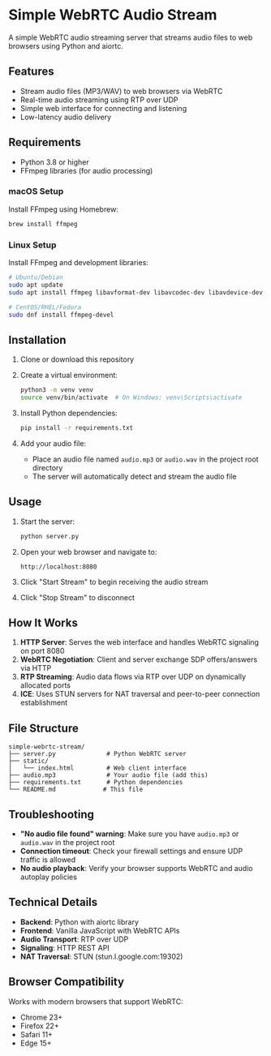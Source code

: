 # Simple WebRTC Audio Stream

A simple WebRTC audio streaming server that streams audio files to web browsers using Python and aiortc.

## Features

- Stream audio files (MP3/WAV) to web browsers via WebRTC
- Real-time audio streaming using RTP over UDP
- Simple web interface for connecting and listening
- Low-latency audio delivery

## Requirements

- Python 3.8 or higher
- FFmpeg libraries (for audio processing)

### macOS Setup

Install FFmpeg using Homebrew:
```bash
brew install ffmpeg
```

### Linux Setup

Install FFmpeg and development libraries:
```bash
# Ubuntu/Debian
sudo apt update
sudo apt install ffmpeg libavformat-dev libavcodec-dev libavdevice-dev libavutil-dev libswscale-dev libswresample-dev libavfilter-dev

# CentOS/RHEL/Fedora
sudo dnf install ffmpeg-devel
```

## Installation

1. Clone or download this repository
2. Create a virtual environment:
   ```bash
   python3 -m venv venv
   source venv/bin/activate  # On Windows: venv\Scripts\activate
   ```

3. Install Python dependencies:
   ```bash
   pip install -r requirements.txt
   ```

4. Add your audio file:
   - Place an audio file named `audio.mp3` or `audio.wav` in the project root directory
   - The server will automatically detect and stream the audio file

## Usage

1. Start the server:
   ```bash
   python server.py
   ```

2. Open your web browser and navigate to:
   ```
   http://localhost:8080
   ```

3. Click "Start Stream" to begin receiving the audio stream

4. Click "Stop Stream" to disconnect

## How It Works

1. **HTTP Server**: Serves the web interface and handles WebRTC signaling on port 8080
2. **WebRTC Negotiation**: Client and server exchange SDP offers/answers via HTTP
3. **RTP Streaming**: Audio data flows via RTP over UDP on dynamically allocated ports
4. **ICE**: Uses STUN servers for NAT traversal and peer-to-peer connection establishment

## File Structure

```
simple-webrtc-stream/
├── server.py              # Python WebRTC server
├── static/
│   └── index.html         # Web client interface
├── audio.mp3              # Your audio file (add this)
├── requirements.txt       # Python dependencies
└── README.md             # This file
```

## Troubleshooting

- **"No audio file found" warning**: Make sure you have `audio.mp3` or `audio.wav` in the project root
- **Connection timeout**: Check your firewall settings and ensure UDP traffic is allowed
- **No audio playback**: Verify your browser supports WebRTC and audio autoplay policies

## Technical Details

- **Backend**: Python with aiortc library
- **Frontend**: Vanilla JavaScript with WebRTC APIs
- **Audio Transport**: RTP over UDP
- **Signaling**: HTTP REST API
- **NAT Traversal**: STUN (stun.l.google.com:19302)

## Browser Compatibility

Works with modern browsers that support WebRTC:
- Chrome 23+
- Firefox 22+
- Safari 11+
- Edge 15+